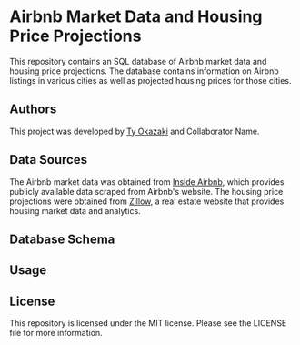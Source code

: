 # Airbnb Market Data and Housing Price Projections
This repository contains an SQL database of Airbnb market data and housing price projections. The database contains information on Airbnb listings in various cities as well as projected housing prices for those cities.

## Authors
This project was developed by [Ty Okazaki](https://github.com/tokazakiuw) and Collaborator Name.

## Data Sources
The Airbnb market data was obtained from [Inside Airbnb](http://insideairbnb.com/get-the-data.html), which provides publicly available data scraped from Airbnb's website. The housing price projections were obtained from [Zillow](https://www.zillow.com/research/data/), a real estate website that provides housing market data and analytics.

## Database Schema

## Usage

## License
This repository is licensed under the MIT license. Please see the LICENSE file for more information.
